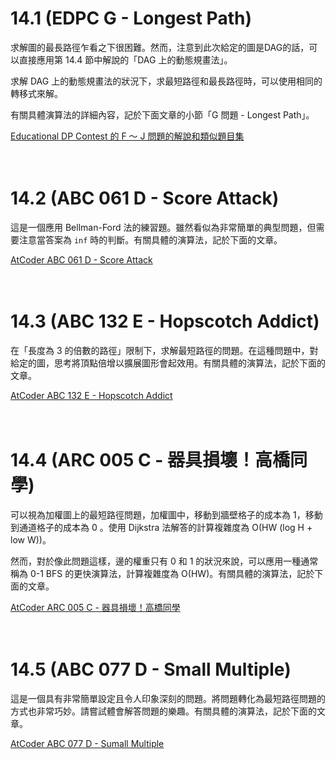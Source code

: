 # 14.1 (EDPC G - Longest Path)

求解圖的最長路徑乍看之下很困難。然而，注意到此次給定的圖是DAG的話，可以直接應用第 14.4 節中解說的「DAG 上的動態規畫法」。

求解 DAG 上的動態規畫法的狀況下，求最短路徑和最長路徑時，可以使用相同的轉移式來解。

有關具體演算法的詳細內容，記於下面文章的小節「G 問題 - Longest Path」。

[Educational DP Contest 的 F ～ J 問題的解說和類似題目集](https://qiita.com/drken/items/03c7db44ccd27820ea0d)

　

# 14.2 (ABC 061 D  - Score Attack)

這是一個應用 Bellman-Ford 法的練習題。雖然看似為非常簡單的典型問題，但需要注意當答案為 `inf` 時的判斷。有關具體的演算法，記於下面的文章。

[AtCoder ABC 061 D - Score Attack](https://drken1215.hatenablog.com/entry/2019/02/16/075900)

　

# 14.3 (ABC 132 E - Hopscotch Addict)

在「長度為 3 的倍數的路徑」限制下，求解最短路徑的問題。在這種問題中，對給定的圖，思考將頂點倍增以擴展圖形會起效用。有關具體的演算法，記於下面的文章。

[AtCoder ABC 132 E - Hopscotch Addict](https://drken1215.hatenablog.com/entry/2019/07/01/111500)

　

# 14.4 (ARC 005 C - 器具損壞！高橋同學)

可以視為加權圖上的最短路徑問題，加權圖中，移動到牆壁格子的成本為 1，移動到通道格子的成本為 0 。使用 Dijkstra 法解答的計算複雜度為 O(HW (log H + low W))。

然而，對於像此問題這樣，邊的權重只有 0 和 1 的狀況來說，可以應用一種通常稱為 0-1 BFS 的更快演算法，計算複雜度為 O(HW)。有關具體的演算法，記於下面的文章。

[AtCoder ARC 005 C - 器具損壞！高橋同學](https://drken1215.hatenablog.com/entry/2021/07/30/024800)

　

# 14.5 (ABC 077 D - Small Multiple)

這是一個具有非常簡單設定且令人印象深刻的問題。將問題轉化為最短路徑問題的方式也非常巧妙。請嘗試體會解答問題的樂趣。有關具體的演算法，記於下面的文章。

[AtCoder ABC 077 D - Sumall Multiple](https://drken1215.hatenablog.com/entry/2021/07/30/160000)

　





